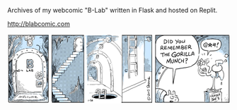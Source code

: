 Archives of my webcomic "B-Lab" written in Flask and hosted on Replit.

http://blabcomic.com

![U-Gene forgets the Gorilla Munch](/static/full2x/gorilla-munch.png)

